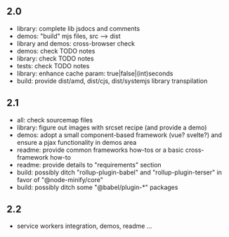 ## 2.0

-   library: complete lib jsdocs and comments
-   demos: "build" mjs files, src --> dist
-   library and demos: cross-browser check
-   demos: check TODO notes
-   library: check TODO notes
-   tests: check TODO notes
-   library: enhance cache param: true|false|(int)seconds
-   build: provide dist/amd, dist/cjs, dist/systemjs library transpilation

## 2.1

-   all: check sourcemap files
-   library: figure out images with srcset recipe (and provide a demo)
-   demos: adopt a small component-based framework (vue? svelte?) and ensure a pjax functionality in demos area
-   readme: provide common frameworks how-tos or a basic cross-framework how-to
-   readme: provide details to "requirements" section
-   build: possibly ditch "rollup-plugin-babel" and "rollup-plugin-terser" in favor of "@node-minify/core"
-   build: possibly ditch some "@babel/plugin-\*" packages

## 2.2

-   service workers integration, demos, readme ...
